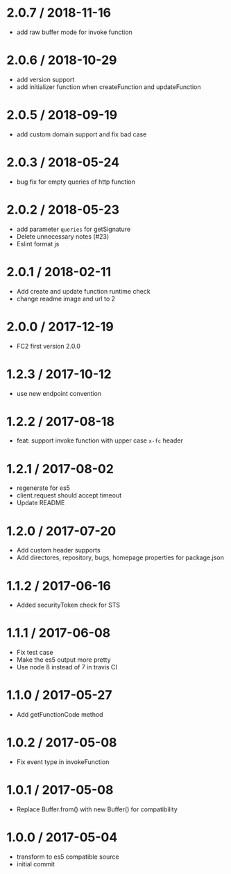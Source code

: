 
2.0.7 / 2018-11-16
==================

  * add raw buffer mode for invoke function

2.0.6 / 2018-10-29
==================

  * add version support
  * add initializer function when createFunction and updateFunction

2.0.5 / 2018-09-19
==================

  * add custom domain support and fix bad case

2.0.3 / 2018-05-24
==================

  * bug fix for empty queries of http function

2.0.2 / 2018-05-23
==================

  * add parameter `queries` for getSignature
  * Delete unnecessary notes (#23)
  * Eslint format js

2.0.1 / 2018-02-11
==================

  * Add create and update function runtime check
  * change readme image and url to 2

2.0.0 / 2017-12-19
==================

  * FC2 first version 2.0.0

1.2.3 / 2017-10-12
==================

  * use new endpoint convention

1.2.2 / 2017-08-18
==================

  * feat: support invoke function with upper case `x-fc` header

1.2.1 / 2017-08-02
==================

  * regenerate for es5
  * client.request should accept timeout
  * Update README

1.2.0 / 2017-07-20
==================

  * Add custom header supports
  * Add directores, repository, bugs, homepage properties for package.json

1.1.2 / 2017-06-16
==================

  * Added securityToken check for STS

1.1.1 / 2017-06-08
==================

  * Fix test case
  * Make the es5 output more pretty
  * Use node 8 instead of 7 in travis CI

1.1.0 / 2017-05-27
==================

  * Add getFunctionCode method

1.0.2 / 2017-05-08
==================

  * Fix event type in invokeFunction

1.0.1 / 2017-05-08
==================

  * Replace Buffer.from() with new Buffer() for compatibility

1.0.0 / 2017-05-04
==================

  * transform to es5 compatible source
  * initial commit
